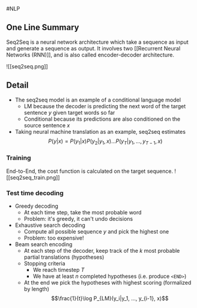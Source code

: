 #NLP 
## One Line Summary
Seq2Seq is a neural network architecture which take a sequence as input and generate a sequence as output. It involves two [[Recurrent Neural Networks (RNN)]], and is also called encoder-decoder architecture.

![[seq2seq.png]]
## Detail
- The seq2seq model is an example of a conditional language model
	- LM because the decoder is predicting the next word of the target sentence $y$ given target words so far
	- Conditional because its predictions are also conditioned on the source sentence $x$
- Taking neural machine translation as an example, seq2seq estimates $$P(y|x) = P(y_1|x)P(y_2|y_1,x)...P(y_T|y_1, ..., y_{T-1},x)$$
### Training
End-to-End, the cost function is calculated on the target sequence.
![[seq2seq_train.png]]
### Test time decoding
- Greedy decoding
	- At each time step, take the most probable word
	- Problem: it's greedy, it can't undo decisions
- Exhaustive search decoding
	- Compute all possible sequence $y$ and pick the highest one
	- Problem: too expensive!
- Beam search encoding
	- At each step of the decoder, keep track of the $k$ most probable partial translations (hypotheses)
	- Stopping criteria
		- We reach timestep $T$
		- We have at least $n$ completed hypotheses (i.e. produce `<END>`)
	- At the end we pick the hypotheses with highest scoring (formalized by length) $$\frac{1}{t}\log P_{LM}(y_i|y_1, ..., y_{i-1}, x)$$